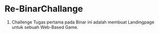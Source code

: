 # Re-BinarChallange
01. Challenge
Tugas pertama pada Binar ini adalah membuat Landingpage untuk sebuah Web-Based Game.
